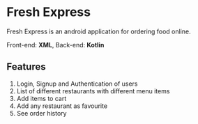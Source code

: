 # Fresh Express
Fresh Express is an android application for ordering food online.

Front-end: **XML**, Back-end: **Kotlin**
## Features
1. Login, Signup and Authentication of users
2. List of different restaurants with different menu items
3. Add items to cart
4. Add any restaurant as favourite
5. See order history
